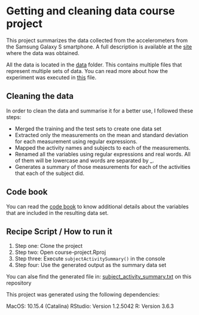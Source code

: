 # Getting and cleaning data course project

This project summarizes the data collected from the accelerometers from the Samsung Galaxy S smartphone. A full description is available at the [site](http://archive.ics.uci.edu/ml/datasets/Human+Activity+Recognition+Using+Smartphones) where the data was obtained.

All the data is located in the [data](./data) folder. This contains multiple files that represent multiple sets of data.
You can read more about how the experiment was executed in [this](./data/README.txt) file.

## Cleaning the data
In order to clean the data and summarise it for a better use, I followed these steps:

- Merged the training and the test sets to create one data set
- Extracted only the measurements on the mean and standard deviation for each measurement using regular expressions.
- Mapped the activity names and subjects to each of the measurements.
- Renamed all the variables using regular expressions and real words. All of them will be lowercase and words are separated by _.
- Generates a summary of those measurements for each of the activities that each of the subject did.

## Code book
You can read the [code book](./CodeBook.md) to know additional details about the variables that are included in the resulting data set.

## Recipe Script / How to run it
1. Step one: Clone the project
2. Step two: Open course-project.Rproj
3. Step three: Execute `subjectActivitySummary()` in the console
4. Step four: Use the generated output as the summary data set

You can alse find the generated file in: [subject_activity_summary.txt](./subject_activity_summary.txt) on this repository

This project was generated using the following dependencies:

MacOS: 10.15.4 (Catalina)
RStudio: Version 1.2.5042
R: Version 3.6.3